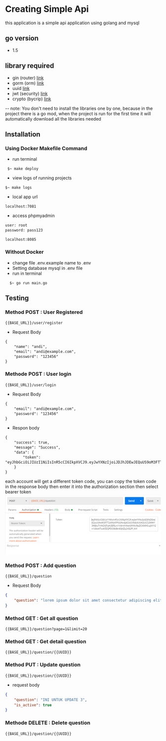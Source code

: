 # Creating Simple Api
this application is a simple api application using golang and mysql
## go version
- 1.5
## library required
- gin (router) [link](https://github.com/gin-gonic/gin)
- gorm (orm)  [link](https://github.com/jinzhu/gorm)
- uuid [link](https://github.com/google/uuid)
- jwt (security) [link](https://github.com/dgrijalva/jwt-go)
- crypto (bycrip) [link](https://golang.org/x/crypto)

-- note: You don't need to install the libraries one by one, because in the project there is a go mod, when the project is run for the first time it will automatically download all the libraries needed 

## Installation
### Using Docker Makefile Command
- run terminal
```docker
 $~ make deploy
```
- view logs of running projects
```shell
$~ make logs
```
- local app url
```local
localhost:7081
```
- access phpmyadmin
```access
user: root
password: pass123
```
```local
localhost:8085
```
### Without Docker
- change file .env.example name to .env
- Setting database mysql in .env file
- run in terminal
```terminal
  $~ go run main.go
```

## Testing
### Method POST : User Registered
```url
{{BASE_URL}}/user/register
```
- Request Body
```body
{
    "name": "andi",
    "email": "andi@example.com",
    "password": "123456"
}
```
### Methode POST : User login
```url
{{BASE_URL}}/user/login
```
- Request Body
```body
{
    "email": "andi@example.com",
    "password": "123456"
}
```
- Respon body
```respon
{
    "success": true,
    "message": "Success",
    "data": {
        "token": "eyJhbGciOiJIUzI1NiIsInR5cCI6IkpXVCJ9.eyJwYXNzIjoiJDJhJDEwJEQuUS9oM3FTT2dVbXFPSGNvdjdCbS5VbEdUUkl2UC52MW13WjkuTnNGVjFqN3BRLm1VdnVHIiwidXNlcl9pZCI6MX0.pjVi1Gn1ddokTsok5EQPDO8d8n60JIiZq3rB2Pl_kVI"
    }
}
```
each account will get a different token code, you can copy the token code in the response body then enter it into the authorization section then select bearer token
![input bearer](https://github.com/fadilahonespot/creating-simple-api/raw/master/postman-bearer-token.PNG)

### Method POST : Add question
```url
{{BASE_URL}}/question
```
- Request Body
```json
{
    "question": "lorem ipsum dolor sit amet consectetur adipiscing elit"
}
```
### Method GET : Get all question
```url
{{BASE_URL}}/question?page=1&limit=20
```
### Method GET : Get detail question
```url
{{BASE_URL}}/question/{{UUID}}
```
### Method PUT : Update question
```url
{{BASE_URL}}/question/{{UUID}}
```
- request body
```json
{
    "question": "INI UNTUK UPDATE 3",
    "is_active": true
}
```
### Methode DELETE : Delete question
```url
{{BASE_URL}}/question/{{UUID}}
```


